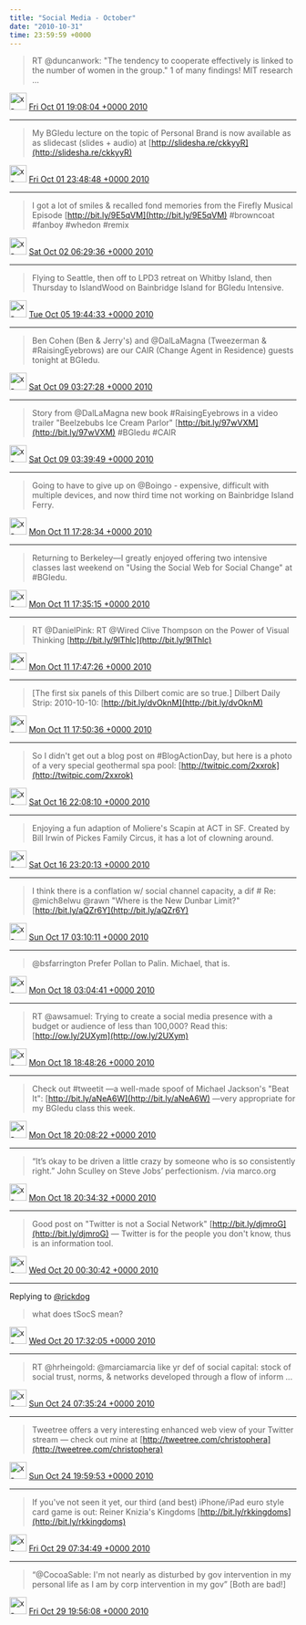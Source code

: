 ```yaml
---    
title: "Social Media - October"
date: "2010-10-31"
time: 23:59:59 +0000
---
```


> RT @duncanwork: "The tendency to cooperate effectively is linked to the number of women in the group." 1 of many findings! MIT research  ...

<img src="{{ site.url }}{{ site.baseurl }}/assets/images/media/tweet.ico" alt="x-icon" width="30" /> [Fri Oct 01 19:08:04 +0000 2010](https://twitter.com/ChristopherA/status/26107417887)

----

> My BGIedu lecture on the topic of Personal Brand is now available as as slidecast (slides + audio) at [http://slidesha.re/ckkyyR](http://slidesha.re/ckkyyR)

<img src="{{ site.url }}{{ site.baseurl }}/assets/images/media/tweet.ico" alt="x-icon" width="30" /> [Fri Oct 01 23:48:48 +0000 2010](https://twitter.com/ChristopherA/status/26126190265)

----

> I got a lot of smiles & recalled fond memories from the Firefly Musical Episode [http://bit.ly/9E5qVM](http://bit.ly/9E5qVM) #browncoat #fanboy #whedon #remix

<img src="{{ site.url }}{{ site.baseurl }}/assets/images/media/tweet.ico" alt="x-icon" width="30" /> [Sat Oct 02 06:29:36 +0000 2010](https://twitter.com/ChristopherA/status/26152944047)

----

> Flying to Seattle, then off to LPD3 retreat on Whitby Island, then Thursday to IslandWood on Bainbridge Island for BGIedu Intensive.

<img src="{{ site.url }}{{ site.baseurl }}/assets/images/media/tweet.ico" alt="x-icon" width="30" /> [Tue Oct 05 19:44:33 +0000 2010](https://twitter.com/ChristopherA/status/26484875803)

----

> Ben Cohen (Ben & Jerry's) and @DalLaMagna (Tweezerman & #RaisingEyebrows) are our CAIR (Change Agent in Residence) guests tonight at BGIedu.

<img src="{{ site.url }}{{ site.baseurl }}/assets/images/media/tweet.ico" alt="x-icon" width="30" /> [Sat Oct 09 03:27:28 +0000 2010](https://twitter.com/ChristopherA/status/26811129328)

----

> Story from @DalLaMagna new book #RaisingEyebrows in a video trailer "Beelzebubs Ice Cream Parlor" [http://bit.ly/97wVXM](http://bit.ly/97wVXM) #BGIedu #CAIR

<img src="{{ site.url }}{{ site.baseurl }}/assets/images/media/tweet.ico" alt="x-icon" width="30" /> [Sat Oct 09 03:39:49 +0000 2010](https://twitter.com/ChristopherA/status/26811912399)

----

> Going to have to give up on @Boingo - expensive, difficult with multiple devices, and now third time not working on Bainbridge Island Ferry.

<img src="{{ site.url }}{{ site.baseurl }}/assets/images/media/tweet.ico" alt="x-icon" width="30" /> [Mon Oct 11 17:28:34 +0000 2010](https://twitter.com/ChristopherA/status/27053885321)

----

> Returning to Berkeley—I greatly enjoyed offering two intensive classes last weekend on "Using the Social Web for Social Change" at #BGIedu.

<img src="{{ site.url }}{{ site.baseurl }}/assets/images/media/tweet.ico" alt="x-icon" width="30" /> [Mon Oct 11 17:35:15 +0000 2010](https://twitter.com/ChristopherA/status/27054379264)

----

> RT @DanielPink: RT @Wired Clive Thompson on the Power of Visual Thinking [http://bit.ly/9lThlc](http://bit.ly/9lThlc)

<img src="{{ site.url }}{{ site.baseurl }}/assets/images/media/tweet.ico" alt="x-icon" width="30" /> [Mon Oct 11 17:47:26 +0000 2010](https://twitter.com/ChristopherA/status/27055288417)

----

> [The first six panels of this Dilbert comic are so true.] Dilbert Daily Strip: 2010-10-10: [http://bit.ly/dvOknM](http://bit.ly/dvOknM)

<img src="{{ site.url }}{{ site.baseurl }}/assets/images/media/tweet.ico" alt="x-icon" width="30" /> [Mon Oct 11 17:50:36 +0000 2010](https://twitter.com/ChristopherA/status/27055518818)

----

> So I didn't get out a blog post on #BlogActionDay, but here is a photo of a very special geothermal spa pool:  [http://twitpic.com/2xxrok](http://twitpic.com/2xxrok)

<img src="{{ site.url }}{{ site.baseurl }}/assets/images/media/tweet.ico" alt="x-icon" width="30" /> [Sat Oct 16 22:08:10 +0000 2010](https://twitter.com/ChristopherA/status/27579058459)

----

> Enjoying a fun adaption of Moliere's Scapin at ACT in SF. Created by Bill Irwin of Pickes Family Circus, it has a lot of clowning around.

<img src="{{ site.url }}{{ site.baseurl }}/assets/images/media/tweet.ico" alt="x-icon" width="30" /> [Sat Oct 16 23:20:13 +0000 2010](https://twitter.com/ChristopherA/status/27583787363)

----

> I think there is a conflation w/ social channel capacity, a dif # Re: @mich8elwu @rawn "Where is the New Dunbar Limit?" [http://bit.ly/aQZr6Y](http://bit.ly/aQZr6Y)

<img src="{{ site.url }}{{ site.baseurl }}/assets/images/media/tweet.ico" alt="x-icon" width="30" /> [Sun Oct 17 03:10:11 +0000 2010](https://twitter.com/ChristopherA/status/27600810376)

----

> @bsfarrington Prefer Pollan to Palin. Michael, that is.

<img src="{{ site.url }}{{ site.baseurl }}/assets/images/media/tweet.ico" alt="x-icon" width="30" /> [Mon Oct 18 03:04:41 +0000 2010](https://twitter.com/ChristopherA/status/27699188547)

----

> RT @awsamuel: Trying to create a social media presence with a budget or audience of less than 100,000? Read this: [http://ow.ly/2UXym](http://ow.ly/2UXym)

<img src="{{ site.url }}{{ site.baseurl }}/assets/images/media/tweet.ico" alt="x-icon" width="30" /> [Mon Oct 18 18:48:26 +0000 2010](https://twitter.com/ChristopherA/status/27760049012)

----

> Check out #tweetit —a well-made spoof of Michael Jackson's "Beat It": [http://bit.ly/aNeA6W](http://bit.ly/aNeA6W) —very appropriate for my BGIedu class this week.

<img src="{{ site.url }}{{ site.baseurl }}/assets/images/media/tweet.ico" alt="x-icon" width="30" /> [Mon Oct 18 20:08:22 +0000 2010](https://twitter.com/ChristopherA/status/27765344358)

----

> “It’s okay to be driven a little crazy by someone who is so consistently right.” John Sculley on Steve Jobs’ perfectionism. /via marco.org

<img src="{{ site.url }}{{ site.baseurl }}/assets/images/media/tweet.ico" alt="x-icon" width="30" /> [Mon Oct 18 20:34:32 +0000 2010](https://twitter.com/ChristopherA/status/27767094458)

----

> Good post on "Twitter is not a Social Network" [http://bit.ly/djmroG](http://bit.ly/djmroG) — Twitter is for the people you don't know, thus is an information tool.

<img src="{{ site.url }}{{ site.baseurl }}/assets/images/media/tweet.ico" alt="x-icon" width="30" /> [Wed Oct 20 00:30:42 +0000 2010](https://twitter.com/ChristopherA/status/27883946053)

----

Replying to [@rickdog](https://twitter.com/rickdog/status/27915220421)

> what does tSocS mean?

<img src="{{ site.url }}{{ site.baseurl }}/assets/images/media/tweet.ico" alt="x-icon" width="30" /> [Wed Oct 20 17:32:05 +0000 2010](https://twitter.com/ChristopherA/status/27950426844)

----

> RT @hrheingold: @marciamarcia like yr def of social capital: stock of social trust, norms, & networks developed through a flow of inform ...

<img src="{{ site.url }}{{ site.baseurl }}/assets/images/media/tweet.ico" alt="x-icon" width="30" /> [Sun Oct 24 07:35:24 +0000 2010](https://twitter.com/ChristopherA/status/28575398922)

----

> Tweetree offers a very interesting enhanced web view of your Twitter stream — check out mine at [http://tweetree.com/christophera](http://tweetree.com/christophera)

<img src="{{ site.url }}{{ site.baseurl }}/assets/images/media/tweet.ico" alt="x-icon" width="30" /> [Sun Oct 24 19:59:53 +0000 2010](https://twitter.com/ChristopherA/status/28624108801)

----

> If you've not seen it yet, our third (and best) iPhone/iPad euro style card game is out: Reiner Knizia's Kingdoms [http://bit.ly/rkkingdoms](http://bit.ly/rkkingdoms)

<img src="{{ site.url }}{{ site.baseurl }}/assets/images/media/tweet.ico" alt="x-icon" width="30" /> [Fri Oct 29 07:34:49 +0000 2010](https://twitter.com/ChristopherA/status/29065871892)

----

> “@CocoaSable: I'm not nearly as disturbed by gov intervention in my personal life as I am by corp intervention in my gov” [Both are bad!]

<img src="{{ site.url }}{{ site.baseurl }}/assets/images/media/tweet.ico" alt="x-icon" width="30" /> [Fri Oct 29 19:56:08 +0000 2010](https://twitter.com/ChristopherA/status/29118149283)